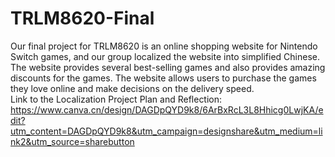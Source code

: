 # TRLM8620-Final
Our final project for TRLM8620 is an online shopping website for Nintendo Switch games, and our group localized the website into simplified Chinese. The website provides several best-selling games and also provides amazing discounts for the games. The website allows users to purchase the games they love online and make decisions on the delivery speed.
<br>Link to the Localization Project Plan and Reflection: https://www.canva.cn/design/DAGDpQYD9k8/6ArBxRcL3L8Hhicg0LwjKA/edit?utm_content=DAGDpQYD9k8&utm_campaign=designshare&utm_medium=link2&utm_source=sharebutton
